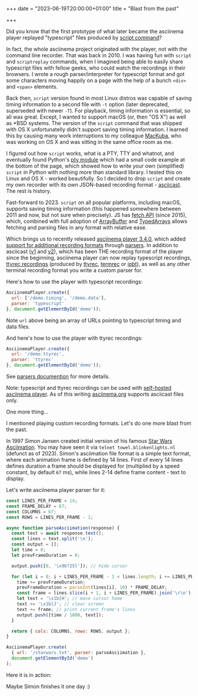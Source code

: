 +++
date = "2023-06-19T20:00:00+01:00"
title = "Blast from the past"

+++

Did you know that the first prototype of what later became the asciinema player
replayed "typescript" files produced by [script
command](https://en.wikipedia.org/wiki/Script_(Unix))?

In fact, the whole asciinema project originated with the player, not with the
command line recorder. That was back in 2010. I was having fun with `script` and
`scriptreplay` commands, when I imagined being able to easily share typescript
files with fellow geeks, who could watch the recordings in their browsers. I
wrote a rough parser/interpreter for typescript format and got some characters
moving happily on a page with the help of a bunch `<div>` and `<span>` elements.

<!--more-->

Back then, `script` version found in most Linux distros was capable of saving
timing information to a second file with `-t` option (later deprecated,
superseded with newer `-T`). For playback, timing information is essential, so
all was great.  Except, I wanted to support macOS (or, then "OS X") as well as
*BSD systems. The version of the `script` command that was shipped with OS X
unfortunatelly didn't support saving timing information. I learned this by
causing many work interruptions to my colleague [MacKuba](https://mackuba.eu/),
who was working on OS X and was sitting in the same office room as me.

I figured out how `script` works, what is a PTY, TTY and whatnot, and eventually
found Python's [pty module](https://docs.python.org/3/library/pty.html) which
had a small code example at the bottom of the page, which showed how to write
your own (simplified) `script` in Python with nothing more than standard
library. I tested this on Linux and OS X - worked beautifully. So I decided to
drop `script` and create my own recorder with its own JSON-based recording
format -
[asciicast](https://github.com/asciinema/asciinema/blob/develop/doc/asciicast-v1.md).
The rest is history.

Fast-forward to 2023. `script` on all popular platforms, including macOS,
supports saving timing information (this happened somewhere between 2011 and now,
but not sure when precisely). JS has [fetch
API](https://developer.mozilla.org/en-US/docs/Web/API/Fetch_API) (since 2015),
which, combined with full adoption of
[ArrayBuffer](https://developer.mozilla.org/en-US/docs/Web/JavaScript/Reference/Global_Objects/ArrayBuffer)
and
[TypedArrays](https://developer.mozilla.org/en-US/docs/Web/JavaScript/Reference/Global_Objects/TypedArray)
allows fetching and parsing files in any format with relative ease.

Which brings us to recently released [asciinema player
3.4.0](https://github.com/asciinema/asciinema-player/releases/tag/v3.4.0), which
added [support for additional recording
formats](https://github.com/asciinema/asciinema-player#playing-other-recording-formats)
through
[parsers](https://github.com/asciinema/asciinema-player/blob/develop/src/parser/README.md).
In addition to asciicast
([v1](https://github.com/asciinema/asciinema/blob/develop/doc/asciicast-v1.md)
and
[v2](https://github.com/asciinema/asciinema/blob/develop/doc/asciicast-v2.md)),
which has been THE recording format of the player since the beginning, asciinema
player can now replay typescript recordings, [ttyrec
recordings](https://nethackwiki.com/wiki/Ttyrec) (produced by
[ttyrec](http://0xcc.net/ttyrec/), [termrec](http://angband.pl/termrec.html) or
[ipbt](https://www.chiark.greenend.org.uk/~sgtatham/ipbt/)), as well as any
other terminal recording format you write a custom parser for.

Here's how to use the player with typescript recordings:

```javascript
AsciinemaPlayer.create({
  url: ['/demo.timing', '/demo.data'],
  parser: 'typescript'
}, document.getElementById('demo'));
```

Note `url` above being an array of URLs pointing to typescript timing and data
files.

And here's how to use the player with ttyrec recordings:

```javascript
AsciinemaPlayer.create({
  url: '/demo.ttyrec',
  parser: 'ttyrec'
}, document.getElementById('demo'));
```

See [parsers documention](https://github.com/asciinema/asciinema-player/blob/develop/src/parser/README.md) for more details.

Note: typescript and ttyrec recordings can be used with [self-hosted asciinema
player](https://github.com/asciinema/asciinema-player). As of this writing
[asciinema.org](https://asciinema.org) supports asciicast files only.

One more thing...

I mentioned playing custom recording formats. Let's do one more blast from the past.

In 1997 Simon Jansen created initial version of his famous [Star Wars
Asciimation](https://www.asciimation.co.nz/). You may have seen it via `telnet
towel.blinkenlights.nl` (defunct as of 2023). Simon's asciimation file format is
a simple text format, where each animation frame is defined by 14 lines. First of
every 14 lines defines duration a frame should be displayed for (multiplied by a
speed constant, by default `67` ms), while lines 2-14 define frame content -
text to display.

Let's write asciinema player parser for it:

```javascript
const LINES_PER_FRAME = 14;
const FRAME_DELAY = 67;
const COLUMNS = 67;
const ROWS = LINES_PER_FRAME - 1;

async function parseAsciimation(response) {
  const text = await response.text();
  const lines = text.split('\n');
  const output = [];
  let time = 0;
  let prevFrameDuration = 0;

  output.push([0, '\x9b?25l']); // hide cursor

  for (let i = 0; i + LINES_PER_FRAME - 1 < lines.length; i += LINES_PER_FRAME) {
    time += prevFrameDuration;
    prevFrameDuration = parseInt(lines[i], 10) * FRAME_DELAY;
    const frame = lines.slice(i + 1, i + LINES_PER_FRAME).join('\r\n');
    let text = '\x1b[H'; // move cursor home
    text += '\x1b[J'; // clear screen
    text += frame; // print current frame's lines
    output.push([time / 1000, text]);
  }

  return { cols: COLUMNS, rows: ROWS, output };
}

AsciinemaPlayer.create(
  { url: '/starwars.txt', parser: parseAsciimation },
  document.getElementById('demo')
);
```

Here it is in action:

<div id="demo-starwars" class="player"></div>

<script>
const LINES_PER_FRAME = 14;
const FRAME_DELAY = 67;
const COLUMNS = 67;
const ROWS = LINES_PER_FRAME - 1;

async function parseAsciimation(response) {
  const text = await response.text();
  const lines = text.split('\n');
  const output = [];

  let time = 0;
  let prevFrameDuration = 0;

  output.push([0, '\x9b?25l']); // hide cursor

  for (let i = 0; i + LINES_PER_FRAME - 1 < lines.length; i += LINES_PER_FRAME) {
    time += prevFrameDuration;
    prevFrameDuration = parseInt(lines[i], 10) * FRAME_DELAY;
    const frame = lines.slice(i + 1, i + LINES_PER_FRAME).join('\r\n');
    let text = '\x1b[H'; // move cursor home
    text += '\x1b[J'; // clear screen
    text += frame; // print current frame's lines
    output.push([time / 1000, text]);
  }

  return { cols: COLUMNS, rows: ROWS, output };
}

AsciinemaPlayer.create(
  { url: '/starwars.txt', parser: parseAsciimation },
  document.getElementById('demo-starwars'),
  {
    cols: COLUMNS,
    rows: ROWS,
    poster: 'npt:9.5'
  }
);
</script>

Maybe Simon finishes it one day :)
